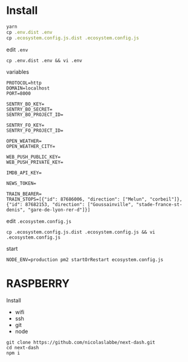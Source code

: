 # Install

```javascript
yarn
cp .env.dist .env
cp .ecosystem.config.js.dist .ecosystem.config.js
```

edit `.env`

```
cp .env.dist .env && vi .env
```

variables

```
PROTOCOL=http
DOMAIN=localhost
PORT=8000

SENTRY_BO_KEY=
SENTRY_BO_SECRET=
SENTRY_BO_PROJECT_ID=

SENTRY_FO_KEY=
SENTRY_FO_PROJECT_ID=

OPEN_WEATHER=
OPEN_WEATHER_CITY=

WEB_PUSH_PUBLIC_KEY=
WEB_PUSH_PRIVATE_KEY=

IMDB_API_KEY=

NEWS_TOKEN=

TRAIN_BEARER=
TRAIN_STOPS=[{"id": 87686006, "direction": ["Melun", "corbeil"]}, {"id": 87682153, "direction": ["Goussainville", "stade-france-st-denis", "gare-de-lyon-rer-d"]}]
```

edit `.ecosystem.config.js`

```
cp .ecosystem.config.js.dist .ecosystem.config.js && vi .ecosystem.config.js
```

start

```
NODE_ENV=production pm2 startOrRestart ecosystem.config.js
```

# RASPBERRY

Install

- wifi
- ssh
- git
- node

```
git clone https://github.com/nicolaslabbe/next-dash.git
cd next-dash
npm i
```
